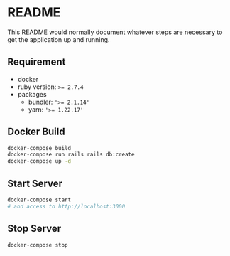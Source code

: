 # README

This README would normally document whatever steps are necessary to get the
application up and running.

## Requirement
- docker
- ruby version: `>= 2.7.4`
- packages
    - bundler: `'>= 2.1.14'`
    - yarn: `'>= 1.22.17'`

## Docker Build
```sh
docker-compose build
docker-compose run rails rails db:create
docker-compose up -d
```

## Start Server
```sh
docker-compose start
# and access to http://localhost:3000
```

## Stop Server
```sh
docker-compose stop
```
